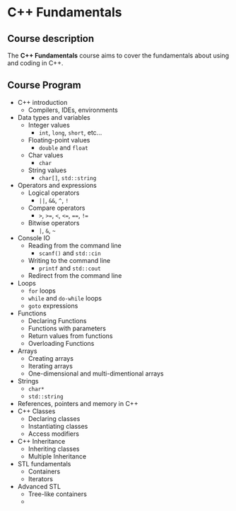 # C++ Fundamentals

## Course description

The **C++ Fundamentals** course aims to cover the fundamentals about using and coding in C++.  

##  Course Program

* C++ introduction
  * Compilers, IDEs, environments
* Data types and variables
  * Integer values
    * `int`, `long`, `short`, etc...
  * Floating-point values
    * `double` and `float`
  * Char values
    * `char`
  * String values
    * `char[]`, `std::string`
* Operators and expressions
  * Logical operators
    * `||`, `&&`, `^`, `!`
  * Compare operators
    * `>`, `>=`, `<`, `<=`, `==`, `!=`
  * Bitwise operators
    * `|`, `&`, `~`
* Console IO
  * Reading from the command line
    * `scanf()` and `std::cin`
  * Writing to the command line
    * `printf` and `std::cout`
  * Redirect from the command line
* Loops
  * `for` loops
  * `while` and `do-while` loops
  * `goto` expressions
* Functions
  * Declaring Functions
  * Functions with parameters
  * Return values from functions
  * Overloading Functions
* Arrays
  * Creating arrays
  * Iterating arrays
  * One-dimensional and multi-dimentional arrays
* Strings
  * `char*`
  * `std::string`
* References, pointers and memory in C++
* C++ Classes
  * Declaring classes
  * Instantiating classes
  * Access modifiers
* C++ Inheritance
  * Inheriting classes
  * Multiple Inheritance
* STL fundamentals
  * Containers
  * Iterators
* Advanced STL
  * Tree-like containers
  *
